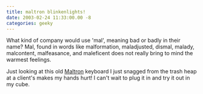 ```yaml
---
title: maltron blinkenlights!
date: 2003-02-24 11:33:00.00 -8
categories: geeky
---
```


What kind of company would use 'mal', meaning bad or badly in their name? Mal, found in words like malformation, maladjusted, dismal, malady, malcontent, malfeasance, and maleficent does not really bring to mind the warmest feelings.

Just looking at this old [Maltron](http://www.maltron.com/) keyboard I just snagged from the trash heap at a client's makes my hands hurt! I can't wait to plug it in and try it out in my cube.

